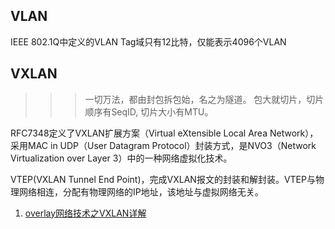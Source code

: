 ## VLAN

IEEE 802.1Q中定义的VLAN Tag域只有12比特，仅能表示4096个VLAN

## VXLAN

>>>一切万法，都由封包拆包始，名之为隧道。
>>>包大就切片，切片顺序有SeqID, 切片大小有MTU。

RFC7348定义了VXLAN扩展方案（Virtual eXtensible Local Area Network），采用MAC in UDP（User Datagram Protocol）封装方式，是NVO3（Network Virtualization over Layer 3）中的一种网络虚拟化技术。

VTEP(VXLAN Tunnel End Point)，完成VXLAN报文的封装和解封装。VTEP与物理网络相连，分配有物理网络的IP地址，该地址与虚拟网络无关。

1. [overlay网络技术之VXLAN详解](http://network.51cto.com/art/201312/425388.htm)
